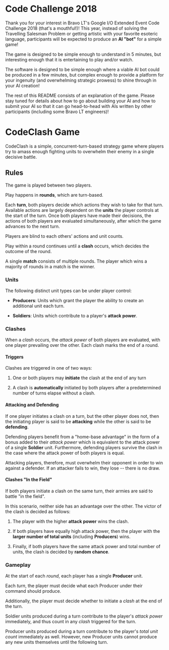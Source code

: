 Code Challenge 2018
===================

Thank you for your interest in Bravo LT's Google I/O Extended Event Code Challenge 2018 (that's a mouthful!)!  This year, instead of solving the Travelling Salesman Problem or getting artistic with your favorite esoteric language, participants will be expected to produce an **AI "bot"** for a simple game!

The game is designed to be simple enough to understand in 5 minutes, but interesting enough that it is entertaining to play and/or watch.

The software is designed to be simple enough where a viable AI bot could be produced in a few minutes, but complex enough to provide a platform for your ingenuity (and overwhelming strategic prowess) to shine through in your AI creation!

The rest of this README consists of an explanation of the game. Please stay tuned for details about how to go about building your AI and how to submit your AI so that it can go head-to-head with AIs written by other participants (including some Bravo LT engineers)!


# CodeClash Game

CodeClash is a simple, concurrent-turn-based strategy game where players try to amass enough fighting units to overwhelm their enemy in a single decisive battle.


## Rules

The game is played between two players.

Play happens in **rounds**, which are turn-based.

Each **turn**, both players decide which actions they wish to take for that turn. Available actions are largely dependent on the **units** the player controls at the start of the turn. Once both players have made their decisions, the actions of both players are evaluated simultaneously, after which the game advances to the next turn.

Players are blind to each others' actions and unit counts.

Play within a round continues until a **clash** occurs, which decides the outcome of the round.

A single **match** consists of multiple rounds. The player which wins a majority of rounds in a match is the winner.


### Units

The following distinct unit types can be under player control:

* **Producers**: Units which grant the player the ability to create an additional unit each turn.

* **Soldiers**: Units which contribute to a player's **attack power**.


### Clashes

When a *clash* occurs, the *attack power* of both players are evaluated, with one player prevailing over the other. Each clash marks the end of a round.

#### Triggers

Clashes are triggered in one of two ways:

  1. One or both players may **initiate** the clash at the end of any turn
  
  2. A clash is **automatically** initiated by both players after a predetermined number of turns elapse without a clash.

#### Attacking and Defending

If one player initiates a clash on a turn, but the other player does not, then the initiating player is said to be **attacking** while the other is said to be **defending**.

Defending players benefit from a "home-base advantage" in the form of a bonus added to their *attack power* which is equivalent to the attack power of a single **Soldier** unit. Furthermore, defending players survive the clash in the case where the attack power of both players is equal.

Attacking players, therefore, must overwhelm their opponent in order to win against a defender. If an attacker fails to win, they lose -- there is no draw.

#### Clashes "In the Field"

If both players initiate a clash on the same turn, their armies are said to battle "in the field".

In this scenario, neither side has an advantage over the other. The victor of the clash is decided as follows:

  1. The player with the higher **attack power** wins the clash.

  2. If both players have equally high attack power, then the player with the **larger number of total units** (including **Producers**) wins.

  3. Finally, if both players have the same attack power and total number of units, the clash is decided by **random chance**.


### Gameplay

At the start of each *round*, each player has a single **Producer** unit.

Each *turn*, the player must decide what each Producer under their command should produce.

Additionally, the player must decide whether to initiate a *clash* at the end of the turn.

Soldier units produced during a turn contribute to the player's *attack power* immediately, and thus count in any *clash* triggered for the turn.

Producer units produced during a turn contribute to the player's *total unit count* immediately as well.  However, new Producer units cannot produce any new units themselves until the following turn.

